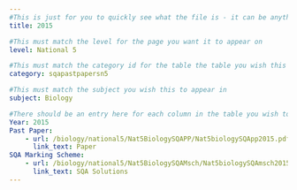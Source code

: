 ```yaml
---
#This is just for you to quickly see what the file is - it can be anything you want
title: 2015

#This must match the level for the page you want it to appear on
level: National 5

#This must match the category id for the table the table you wish this to appear in
category: sqapastpapersn5

#This must match the subject you wish this to appear in
subject: Biology

#There should be an entry here for each column in the table you wish to populate:
Year: 2015
Past Paper:
    - url: /biology/national5/Nat5BiologySQAPP/Nat5biologySQApp2015.pdf
      link_text: Paper
SQA Marking Scheme:
    - url: /biology/national5/Nat5BiologySQAMsch/Nat5biologySQAmsch2015.pdf
      link_text: SQA Solutions
---
```


